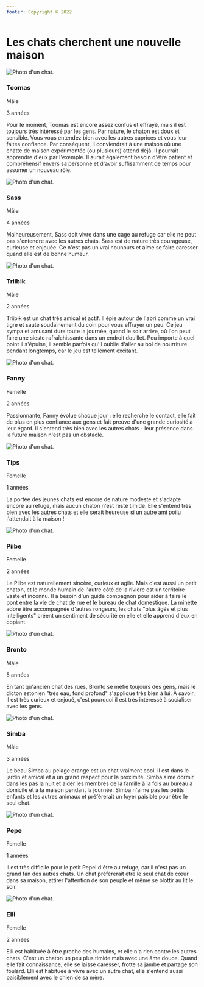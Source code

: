 ```yaml
---
footer: Copyright © 2022
---
```


# Les chats cherchent une nouvelle maison

<!--http://tachyons.io/-->

<section class="mw7 center avenir">

  <article class="bt bb b--black-10">
    <div class="pv4 ph3 ph0-l black">
      <div class="flex flex-column flex-row-ns">
        <div class="pr3-ns mb4 mb0-ns w-100 w-40-ns">
          <img :src="$withBase('/assets/img/toomas.jpeg')" class="db" alt="Photo d'un chat.">
        </div>
        <div class="w-100 w-60-ns pl3-ns">
          <h1 class="f3 fw1 baskerville mt0 lh-title">Toomas</h1>
          <p class="f6 lh-copy mv0">Mâle</p>
          <p class="f6 lh-copy mv0">3 années</p>
          <p class="f6 f5-l tj lh-copy">
            Pour le moment, Toomas est encore assez confus et effrayé, mais il est toujours très intéressé par les gens. Par nature, le chaton est doux et sensible. Vous vous entendez bien avec les autres caprices et vous leur faites confiance. Par conséquent, il conviendrait à une maison où une chatte de maison expérimentée (ou plusieurs) attend déjà. Il pourrait apprendre d'eux par l'exemple. Il aurait également besoin d'être patient et compréhensif envers sa personne et d'avoir suffisamment de temps pour assumer un nouveau rôle.
          </p>
        </div>
      </div>
    </div>
  </article>

  <article class="bt bb b--black-10">
    <div class="pv4 ph3 ph0-l black">
      <div class="flex flex-column flex-row-ns">
        <div class="pr3-ns mb4 mb0-ns w-100 w-40-ns">
          <img :src="$withBase('/assets/img/sass.jpeg')" class="db" alt="Photo d'un chat.">
        </div>
        <div class="w-100 w-60-ns pl3-ns">
          <h1 class="f3 fw1 baskerville mt0 lh-title">Sass</h1>
          <p class="f6 lh-copy mv0">Mâle</p>
          <p class="f6 lh-copy mv0">4 années</p>
          <p class="f6 f5-l tj lh-copy">
            Malheureusement, Sass doit vivre dans une cage au refuge car elle ne peut pas s'entendre avec les autres chats. Sass est de nature très courageuse, curieuse et enjouée. Ce n'est pas un vrai nounours et aime se faire caresser quand elle est de bonne humeur.
          </p>
        </div>
      </div>
    </div>
  </article>

  <article class="bt bb b--black-10">
    <div class="pv4 ph3 ph0-l black">
      <div class="flex flex-column flex-row-ns">
        <div class="pr3-ns mb4 mb0-ns w-100 w-40-ns">
          <img :src="$withBase('/assets/img/triibik.jpeg')" class="db" alt="Photo d'un chat.">
        </div>
        <div class="w-100 w-60-ns pl3-ns">
          <h1 class="f3 fw1 baskerville mt0 lh-title">Triibik</h1>
          <p class="f6 lh-copy mv0">Mâle</p>
          <p class="f6 lh-copy mv0">2 années</p>
          <p class="f6 f5-l tj lh-copy">
            Triibik est un chat très amical et actif. Il épie autour de l'abri comme un vrai tigre et saute soudainement du coin pour vous effrayer un peu. Ce jeu sympa et amusant dure toute la journée, quand le soir arrive, où l'on peut faire une sieste rafraîchissante dans un endroit douillet. Peu importe à quel point il s'épuise, il semble parfois qu'il oublie d'aller au bol de nourriture pendant longtemps, car le jeu est tellement excitant.
          </p>
        </div>
      </div>
    </div>
  </article>

  <article class="bt bb b--black-10">
    <div class="pv4 ph3 ph0-l black">
      <div class="flex flex-column flex-row-ns">
        <div class="pr3-ns mb4 mb0-ns w-100 w-40-ns">
          <img :src="$withBase('/assets/img/fanny.jpeg')" class="db" alt="Photo d'un chat.">
        </div>
        <div class="w-100 w-60-ns pl3-ns">
          <h1 class="f3 fw1 baskerville mt0 lh-title">Fanny</h1>
          <p class="f6 lh-copy mv0">Femelle</p>
          <p class="f6 lh-copy mv0">2 années</p>
          <p class="f6 f5-l tj lh-copy">
            Passionnante, Fanny évolue chaque jour : elle recherche le contact, elle fait de plus en plus confiance aux gens et fait preuve d'une grande curiosité à leur égard. Il s'entend très bien avec les autres chats - leur présence dans la future maison n'est pas un obstacle.
          </p>
        </div>
      </div>
    </div>
  </article>

  <article class="bt bb b--black-10">
    <div class="pv4 ph3 ph0-l black">
      <div class="flex flex-column flex-row-ns">
        <div class="pr3-ns mb4 mb0-ns w-100 w-40-ns">
          <img :src="$withBase('/assets/img/tips.jpeg')" class="db" alt="Photo d'un chat.">
        </div>
        <div class="w-100 w-60-ns pl3-ns">
          <h1 class="f3 fw1 baskerville mt0 lh-title">Tips</h1>
          <p class="f6 lh-copy mv0">Femelle</p>
          <p class="f6 lh-copy mv0">1 années</p>
          <p class="f6 f5-l tj lh-copy">
            La portée des jeunes chats est encore de nature modeste et s'adapte encore au refuge, mais aucun chaton n'est resté timide. Elle s'entend très bien avec les autres chats et elle serait heureuse si un autre ami poilu l'attendait à la maison !
          </p>
        </div>
      </div>
    </div>
  </article>

  <article class="bt bb b--black-10">
    <div class="pv4 ph3 ph0-l black">
      <div class="flex flex-column flex-row-ns">
        <div class="pr3-ns mb4 mb0-ns w-100 w-40-ns">
          <img :src="$withBase('/assets/img/piibe.jpg')" class="db" alt="Photo d'un chat.">
        </div>
        <div class="w-100 w-60-ns pl3-ns">
          <h1 class="f3 fw1 baskerville mt0 lh-title">Piibe</h1>
          <p class="f6 lh-copy mv0">Femelle</p>
          <p class="f6 lh-copy mv0">2 années</p>
          <p class="f6 f5-l tj lh-copy">
            Le Piibe est naturellement sincère, curieux et agile. Mais c'est aussi un petit chaton, et le monde humain de l'autre côté de la rivière est un territoire vaste et inconnu. Il a besoin d'un guide compagnon pour aider à faire le pont entre la vie de chat de rue et le bureau de chat domestique. La minette adore être accompagnée d'autres rongeurs, les chats "plus âgés et plus intelligents" créent un sentiment de sécurité en elle et elle apprend d'eux en copiant.
          </p>
        </div>
      </div>
    </div>
  </article>

  <article class="bt bb b--black-10">
    <div class="pv4 ph3 ph0-l black">
      <div class="flex flex-column flex-row-ns">
        <div class="pr3-ns mb4 mb0-ns w-100 w-40-ns">
          <img :src="$withBase('/assets/img/bronto.jpeg')" class="db" alt="Photo d'un chat.">
        </div>
        <div class="w-100 w-60-ns pl3-ns">
          <h1 class="f3 fw1 baskerville mt0 lh-title">Bronto</h1>
          <p class="f6 lh-copy mv0">Mâle</p>
          <p class="f6 lh-copy mv0">5 années</p>
          <p class="f6 f5-l tj lh-copy">
            En tant qu'ancien chat des rues, Bronto se méfie toujours des gens, mais le dicton estonien "très eau, fond profond" s'applique très bien à lui. À savoir, il est très curieux et enjoué, c'est pourquoi il est très intéressé à socialiser avec les gens.
          </p>
        </div>
      </div>
    </div>
  </article>

  <article class="bt bb b--black-10">
    <div class="pv4 ph3 ph0-l black">
      <div class="flex flex-column flex-row-ns">
        <div class="pr3-ns mb4 mb0-ns w-100 w-40-ns">
          <img :src="$withBase('/assets/img/simba.jpeg')" class="db" alt="Photo d'un chat.">
        </div>
        <div class="w-100 w-60-ns pl3-ns">
          <h1 class="f3 fw1 baskerville mt0 lh-title">Simba</h1>
          <p class="f6 lh-copy mv0">Mâle</p>
          <p class="f6 lh-copy mv0">3 années</p>
          <p class="f6 f5-l tj lh-copy">
            Le beau Simba au pelage orange est un chat vraiment cool. Il est dans le jardin et amical et a un grand respect pour la proximité. Simba aime dormir dans les pas la nuit et aider les membres de la famille à la fois au bureau à domicile et à la maison pendant la journée. Simba n'aime pas les petits enfants et les autres animaux et préférerait un foyer paisible pour être le seul chat.
          </p>
        </div>
      </div>
    </div>
  </article>

  <article class="bt bb b--black-10">
    <div class="pv4 ph3 ph0-l black">
      <div class="flex flex-column flex-row-ns">
        <div class="pr3-ns mb4 mb0-ns w-100 w-40-ns">
          <img :src="$withBase('/assets/img/pepe.jpeg')" class="db" alt="Photo d'un chat.">
        </div>
        <div class="w-100 w-60-ns pl3-ns">
          <h1 class="f3 fw1 baskerville mt0 lh-title">Pepe</h1>
          <p class="f6 lh-copy mv0">Femelle</p>
          <p class="f6 lh-copy mv0">1 années</p>
          <p class="f6 f5-l tj lh-copy">
            Il est très difficile pour le petit Pepel d'être au refuge, car il n'est pas un grand fan des autres chats. Un chat préférerait être le seul chat de cœur dans sa maison, attirer l'attention de son peuple et même se blottir au lit le soir.
          </p>
        </div>
      </div>
    </div>
  </article>

  <article class="bt bb b--black-10">
    <div class="pv4 ph3 ph0-l black">
      <div class="flex flex-column flex-row-ns">
        <div class="pr3-ns mb4 mb0-ns w-100 w-40-ns">
          <img :src="$withBase('/assets/img/elli.jpeg')" class="db" alt="Photo d'un chat.">
        </div>
        <div class="w-100 w-60-ns pl3-ns">
          <h1 class="f3 fw1 baskerville mt0 lh-title">Elli</h1>
          <p class="f6 lh-copy mv0">Femelle</p>
          <p class="f6 lh-copy mv0">2 années</p>
          <p class="f6 f5-l tj lh-copy">
            Elli est habituée à être proche des humains, et elle n'a rien contre les autres chats. C'est un chaton un peu plus timide mais avec une âme douce. Quand elle fait connaissance, elle se laisse caresser, frotte sa jambe et partage son foulard. Elli est habituée à vivre avec un autre chat, elle s'entend aussi paisiblement avec le chien de sa mère.
          </p>
        </div>
      </div>
    </div>
  </article>

</section>
